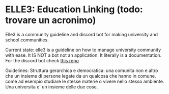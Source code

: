 ELLE3: Education Linking (todo: trovare un acronimo)
================================================================================
Elle3 is a community guideline and discord bot for making university and school
communities.

Current state:
    elle3 is a guideline on how to manage university community with ease. It
    IS NOT a bot not an application. It literally is a documentation.
    For the discord bot check [this repo](https://github.com/begbaj/elle3-discord-bot)

Guidelines:
    Struttura gerarchica e democratica:
        una comunita non e altro che un insieme di persone legate da un qualcosa
        che hanno in comune, come ad esempio studiare le stesse materie o vivere
        nello stesso ambiente. Una universita e' un insieme delle due cose.


         

